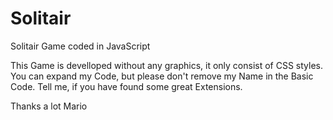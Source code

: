 # Solitair
Solitair Game coded in JavaScript

This Game is develloped without any graphics, it only consist of CSS styles.
You can expand my Code, but please don't remove my Name in the Basic Code.
Tell me, if you have found some great Extensions.

Thanks a lot
Mario
